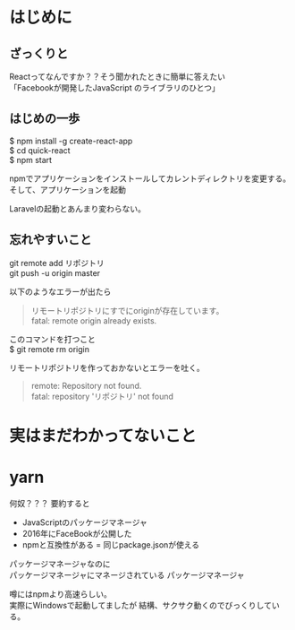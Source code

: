 
# はじめに

## ざっくりと 

Reactってなんですか？？そう聞かれたときに簡単に答えたい  
「Facebookが開発したJavaScript のライブラリのひとつ」

## はじめの一歩

$ npm install -g create-react-app  
$ cd quick-react  
$ npm start  

npmでアプリケーションをインストールしてカレントディレクトリを変更する。  そして、アプリケーションを起動

Laravelの起動とあんまり変わらない。

## 忘れやすいこと
git remote add リポジトリ  
git push -u origin master  

以下のようなエラーが出たら  
> リモートリポジトリにすでにoriginが存在しています。  
> fatal: remote origin already exists.  

このコマンドを打つこと  
$ git remote rm origin  


リモートリポジトリを作っておかないとエラーを吐く。  
  
> remote: Repository not found.  
> fatal: repository 'リポジトリ' not found

# 実はまだわかってないこと

# yarn

何奴？？？
要約すると
- JavaScriptのパッケージマネージャ
- 2016年にFaceBookが公開した
- npmと互換性がある = 同じpackage.jsonが使える

パッケージマネージャなのに  
パッケージマネージャにマネージされている
パッケージマネージャ  

噂にはnpmより高速らしい。  
実際にWindowsで起動してましたが
結構、サクサク動くのでびっくりしている。

